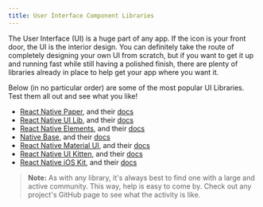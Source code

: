 ```yaml
---
title: User Interface Component Libraries
---
```


The User Interface (UI) is a huge part of any app. If the icon is your front door, the UI is the interior design. You can definitely take the route of completely designing your own UI from scratch, but if you want to get it up and running fast while still having a polished finish, there are plenty of libraries already in place to help get your app where you want it.

Below (in no particular order) are some of the most popular UI Libraries. Test them all out and see what you like!

- [React Native Paper](https://github.com/callstack/react-native-paper), and their [docs](https://callstack.github.io/react-native-paper/index.html)
- [React Native UI Lib](https://github.com/wix/react-native-ui-lib), and their [docs](https://wix.github.io/react-native-ui-lib/)
- [React Native Elements](https://reactnativeelements.com/), and their [docs](https://reactnativeelements.com/docs)
- [Native Base](https://nativebase.io/), and their [docs](https://docs.nativebase.io/)
- [React Native Material UI](https://github.com/xotahal/react-native-material-ui), and their [docs](https://github.com/xotahal/react-native-material-ui/blob/master/docs/GettingStarted.md)
- [React Native UI Kitten](https://akveo.github.io/react-native-ui-kitten/#/home), and their [docs](https://akveo.github.io/react-native-ui-kitten/#/docs/quick-start/getting-started)
- [React Native iOS Kit](https://github.com/callstack/react-native-ios-kit), and their [docs](https://callstack.github.io/react-native-ios-kit/docs/installation.html)

> **Note:** As with any library, it's always best to find one with a large and active community. This way, help is easy to come by. Check out any project's GitHub page to see what the activity is like.
